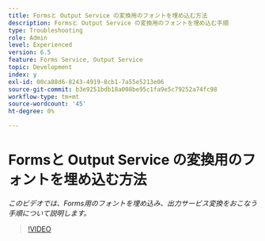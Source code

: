```yaml
---
title: Formsと Output Service の変換用のフォントを埋め込む方法
description: Formsと Output Service の変換用のフォントを埋め込む手順
type: Troubleshooting
role: Admin
level: Experienced
version: 6.5
feature: Forms Service, Output Service
topic: Development
index: y
exl-id: 00ca88d6-8243-4919-8cb1-7a55e5213e06
source-git-commit: b3e9251bdb18a008be95c1fa9e5c79252a74fc98
workflow-type: tm+mt
source-wordcount: '45'
ht-degree: 0%

---
```


# Formsと Output Service の変換用のフォントを埋め込む方法

*このビデオでは、Forms用のフォントを埋め込み、出力サービス変換をおこなう手順について説明します。*

>[!VIDEO](https://video.tv.adobe.com/v/335496?quality=12&learn=on)
